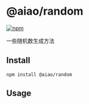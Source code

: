 # @aiao/random

[![npm](https://img.shields.io/npm/v/@aiao/random?style=flat-square)](https://www.npmjs.com/@aiao/random)

一些随机数生成方法

## Install

```console
npm install @aiao/random
```

## Usage
